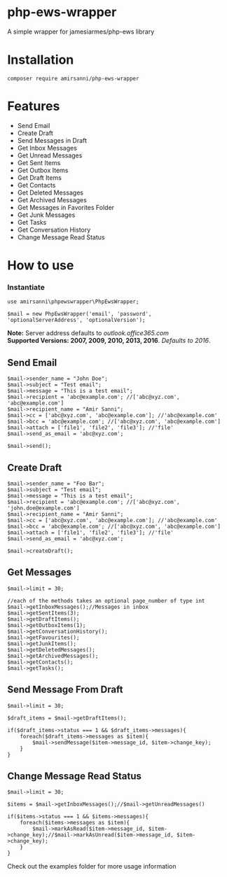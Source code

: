 # php-ews-wrapper
A simple wrapper for jamesiarmes/php-ews library


# Installation
```
composer require amirsanni/php-ews-wrapper
```


# Features
* Send Email
* Create Draft
* Send Messages in Draft
* Get Inbox Messages
* Get Unread Messages
* Get Sent Items
* Get Outbox Items
* Get Draft Items
* Get Contacts
* Get Deleted Messages
* Get Archived Messages
* Get Messages in Favorites Folder
* Get Junk Messages
* Get Tasks
* Get Conversation History
* Change Message Read Status


# How to use
### Instantiate

```
use amirsanni\phpewswrapper\PhpEwsWrapper;

$mail = new PhpEwsWrapper('email', 'password', 'optionalServerAddress', 'optionalVersion');
```

**Note:** Server address defaults to _outlook.office365.com_  
**Supported Versions: 2007, 2009, 2010, 2013, 2016**. _Defaults to 2016_.



## Send Email
```
$mail->sender_name = "John Doe";
$mail->subject = "Test email";
$mail->message = "This is a test email";
$mail->recipient = 'abc@example.com'; //['abc@xyz.com', 'abc@example.com']
$mail->recipient_name = "Amir Sanni";
$mail->cc = ['abc@xyz.com', 'abc@example.com']; //'abc@example.com'
$mail->bcc = 'abc@example.com'; //['abc@xyz.com', 'abc@example.com']
$mail->attach = ['file1', 'file2', 'file3']; //'file'
$mail->send_as_email = 'abc@xyz.com';

$mail->send();  
```



## Create Draft
```
$mail->sender_name = "Foo Bar";
$mail->subject = "Test email";
$mail->message = "This is a test email";
$mail->recipient = 'abc@example.com'; //['abc@xyz.com', 'john.doe@example.com']
$mail->recipient_name = "Amir Sanni";
$mail->cc = ['abc@xyz.com', 'abc@example.com']; //'abc@example.com'
$mail->bcc = 'abc@example.com'; //['abc@xyz.com', 'abc@example.com']
$mail->attach = ['file1', 'file2', 'file3']; //'file'
$mail->send_as_email = 'abc@xyz.com';

$mail->createDraft();  
```



## Get Messages
```
$mail->limit = 30;

//each of the methods takes an optional page_number of type int
$mail->getInboxMessages();//Messages in inbox
$mail->getSentItems(3);
$mail->getDraftItems();
$mail->getOutboxItems(1);
$mail->getConversationHistory();
$mail->getFavourites();
$mail->getJunkItems();
$mail->getDeletedMessages();
$mail->getArchivedMessages();
$mail->getContacts();
$mail->getTasks();  
```


## Send Message From Draft
```
$mail->limit = 30;

$draft_items = $mail->getDraftItems();

if($draft_items->status === 1 && $draft_items->messages){
    foreach($draft_items->messages as $item){
        $mail->sendMessage($item->message_id, $item->change_key);
    }
}

```


## Change Message Read Status
```
$mail->limit = 30;

$items = $mail->getInboxMessages();//$mail->getUnreadMessages()

if($items->status === 1 && $items->messages){
    foreach($items->messages as $item){
        $mail->markAsRead($item->message_id, $item->change_key);//$mail->markAsUnread($item->message_id, $item->change_key);
    }
}

```

Check out the examples folder for more usage information  